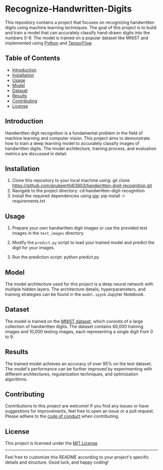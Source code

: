 # Recognize-Handwritten-Digits

This repository contains a project that focuses on recognizing handwritten digits using machine learning techniques. The goal of this project is to build and train a model that can accurately classify hand-drawn digits into the numbers 0-9. The model is trained on a popular dataset like MNIST and implemented using [Python](https://www.python.org/) and [TensorFlow](https://www.tensorflow.org/).

## Table of Contents

- [Introduction](#introduction)
- [Installation](#installation)
- [Usage](#usage)
- [Model](#model)
- [Dataset](#dataset)
- [Results](#results)
- [Contributing](#contributing)
- [License](#license)

## Introduction

Handwritten digit recognition is a fundamental problem in the field of machine learning and computer vision. This project aims to demonstrate how to train a deep learning model to accurately classify images of handwritten digits. The model architecture, training process, and evaluation metrics are discussed in detail.

## Installation

1. Clone this repository to your local machine using:
    git clone https://github.com/anukeerthi63803/handwritten-digit-recognition.git
2. Navigate to the project directory:
    cd handwritten-digit-recognition
3. Install the required dependencies using [pip](https://pip.pypa.io/en/stable/):
    pip install -r requirements.txt

## Usage

1. Prepare your own handwritten digit images or use the provided test images in the `test_images` directory.

2. Modify the `predict.py` script to load your trained model and predict the digit for your images.

3. Run the prediction script:
    python predict.py

## Model

The model architecture used for this project is a deep neural network with multiple hidden layers. The architecture details, hyperparameters, and training strategies can be found in the `model.ipynb` Jupyter Notebook.

## Dataset

The model is trained on the [MNIST dataset](http://yann.lecun.com/exdb/mnist/), which consists of a large collection of handwritten digits. The dataset contains 60,000 training images and 10,000 testing images, each representing a single digit from 0 to 9.

## Results

The trained model achieves an accuracy of over 95% on the test dataset. The model's performance can be further improved by experimenting with different architectures, regularization techniques, and optimization algorithms.

## Contributing

Contributions to this project are welcome! If you find any issues or have suggestions for improvements, feel free to open an issue or a pull request. Please adhere to the [code of conduct](CODE_OF_CONDUCT.md) when contributing.

## License

This project is licensed under the [MIT License](LICENSE).

---

Feel free to customize this README according to your project's specific details and structure. Good luck, and happy coding!
